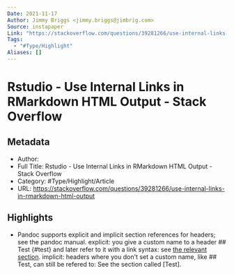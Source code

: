 ```yaml
---
Date: 2021-11-17
Author: Jimmy Briggs <jimmy.briggs@jimbrig.com>
Source: instapaper
Link: "https://stackoverflow.com/questions/39281266/use-internal-links-in-rmarkdown-html-output"
Tags:
  - "#Type/Highlight"
Aliases: []
---
```


# Rstudio - Use Internal Links in RMarkdown HTML Output - Stack Overflow

## Metadata

* Author: 
* Full Title: Rstudio - Use Internal Links in RMarkdown HTML Output - Stack Overflow
* Category: #Type/Highlight/Article
* URL: https://stackoverflow.com/questions/39281266/use-internal-links-in-rmarkdown-html-output

## Highlights

* Pandoc supports explicit and implicit section references for headers; see the pandoc manual.
  explicit: you give a custom name to a header ## Test {#test} and later refer to it with a link syntax: see [the relevant section](#test).
  implicit: headers where you don't set a custom name, like ## Test, can still be refered to: See the section called \[Test\].
